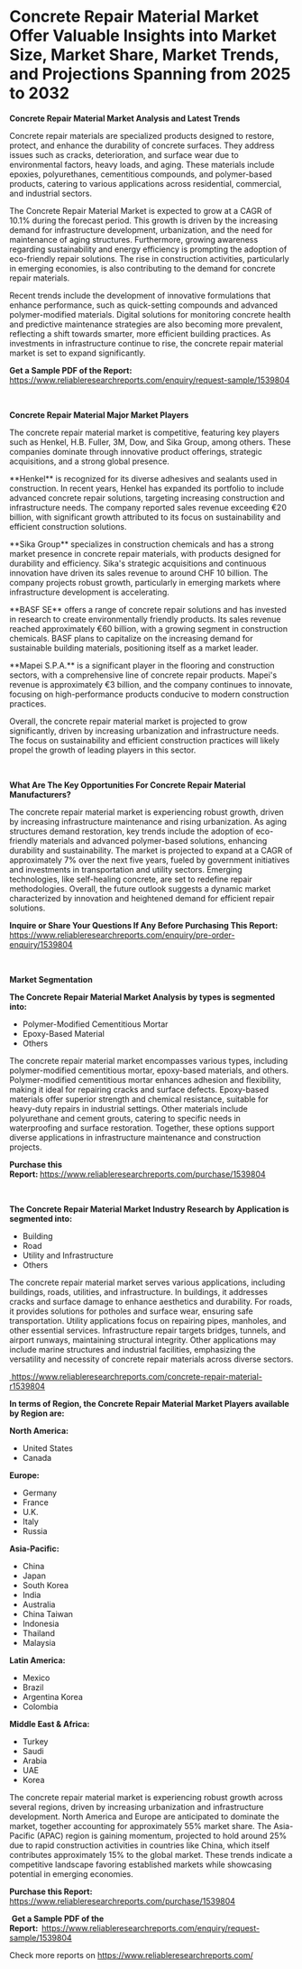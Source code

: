 <p><h1>Concrete Repair Material Market Offer Valuable Insights into Market Size, Market Share, Market Trends, and Projections Spanning from 2025 to 2032</h1></p><p><strong>Concrete Repair Material Market Analysis and Latest Trends</strong></p>
<p><p>Concrete repair materials are specialized products designed to restore, protect, and enhance the durability of concrete surfaces. They address issues such as cracks, deterioration, and surface wear due to environmental factors, heavy loads, and aging. These materials include epoxies, polyurethanes, cementitious compounds, and polymer-based products, catering to various applications across residential, commercial, and industrial sectors.</p><p>The Concrete Repair Material Market is expected to grow at a CAGR of 10.1% during the forecast period. This growth is driven by the increasing demand for infrastructure development, urbanization, and the need for maintenance of aging structures. Furthermore, growing awareness regarding sustainability and energy efficiency is prompting the adoption of eco-friendly repair solutions. The rise in construction activities, particularly in emerging economies, is also contributing to the demand for concrete repair materials. </p><p>Recent trends include the development of innovative formulations that enhance performance, such as quick-setting compounds and advanced polymer-modified materials. Digital solutions for monitoring concrete health and predictive maintenance strategies are also becoming more prevalent, reflecting a shift towards smarter, more efficient building practices. As investments in infrastructure continue to rise, the concrete repair material market is set to expand significantly.</p></p>
<p><strong>Get a Sample PDF of the Report:&nbsp;</strong> <a href="https://www.reliableresearchreports.com/enquiry/request-sample/1539804?utm_campaign=2176&utm_medium=2&utm_source=Github&utm_content=ia&utm_term=30012025&utm_id=concrete-repair-material">https://www.reliableresearchreports.com/enquiry/request-sample/1539804</a></p>
<p>&nbsp;</p>
<p><strong>Concrete Repair Material Major Market Players</strong></p>
<p><p>The concrete repair material market is competitive, featuring key players such as Henkel, H.B. Fuller, 3M, Dow, and Sika Group, among others. These companies dominate through innovative product offerings, strategic acquisitions, and a strong global presence.</p><p>**Henkel** is recognized for its diverse adhesives and sealants used in construction. In recent years, Henkel has expanded its portfolio to include advanced concrete repair solutions, targeting increasing construction and infrastructure needs. The company reported sales revenue exceeding €20 billion, with significant growth attributed to its focus on sustainability and efficient construction solutions.</p><p>**Sika Group** specializes in construction chemicals and has a strong market presence in concrete repair materials, with products designed for durability and efficiency. Sika's strategic acquisitions and continuous innovation have driven its sales revenue to around CHF 10 billion. The company projects robust growth, particularly in emerging markets where infrastructure development is accelerating.</p><p>**BASF SE** offers a range of concrete repair solutions and has invested in research to create environmentally friendly products. Its sales revenue reached approximately €60 billion, with a growing segment in construction chemicals. BASF plans to capitalize on the increasing demand for sustainable building materials, positioning itself as a market leader.</p><p>**Mapei S.P.A.** is a significant player in the flooring and construction sectors, with a comprehensive line of concrete repair products. Mapei's revenue is approximately €3 billion, and the company continues to innovate, focusing on high-performance products conducive to modern construction practices.</p><p>Overall, the concrete repair material market is projected to grow significantly, driven by increasing urbanization and infrastructure needs. The focus on sustainability and efficient construction practices will likely propel the growth of leading players in this sector.</p></p>
<p>&nbsp;</p>
<p><strong>What Are The Key Opportunities For Concrete Repair Material Manufacturers?</strong></p>
<p><p>The concrete repair material market is experiencing robust growth, driven by increasing infrastructure maintenance and rising urbanization. As aging structures demand restoration, key trends include the adoption of eco-friendly materials and advanced polymer-based solutions, enhancing durability and sustainability. The market is projected to expand at a CAGR of approximately 7% over the next five years, fueled by government initiatives and investments in transportation and utility sectors. Emerging technologies, like self-healing concrete, are set to redefine repair methodologies. Overall, the future outlook suggests a dynamic market characterized by innovation and heightened demand for efficient repair solutions.</p></p>
<p><strong>Inquire or Share Your Questions If Any Before Purchasing This Report:</strong> <a href="https://www.reliableresearchreports.com/enquiry/pre-order-enquiry/1539804?utm_campaign=2176&utm_medium=2&utm_source=Github&utm_content=ia&utm_term=30012025&utm_id=concrete-repair-material">https://www.reliableresearchreports.com/enquiry/pre-order-enquiry/1539804</a></p>
<p>&nbsp;</p>
<p><strong>Market Segmentation</strong></p>
<p><strong>The Concrete Repair Material Market Analysis by types is segmented into:</strong></p>
<p><ul><li>Polymer-Modified Cementitious Mortar</li><li>Epoxy-Based Material</li><li>Others</li></ul></p>
<p><p>The concrete repair material market encompasses various types, including polymer-modified cementitious mortar, epoxy-based materials, and others. Polymer-modified cementitious mortar enhances adhesion and flexibility, making it ideal for repairing cracks and surface defects. Epoxy-based materials offer superior strength and chemical resistance, suitable for heavy-duty repairs in industrial settings. Other materials include polyurethane and cement grouts, catering to specific needs in waterproofing and surface restoration. Together, these options support diverse applications in infrastructure maintenance and construction projects.</p></p>
<p><strong>Purchase this Report:&nbsp;</strong><a href="https://www.reliableresearchreports.com/purchase/1539804?utm_campaign=2176&utm_medium=2&utm_source=Github&utm_content=ia&utm_term=30012025&utm_id=concrete-repair-material">https://www.reliableresearchreports.com/purchase/1539804</a></p>
<p>&nbsp;</p>
<p><strong>The Concrete Repair Material Market Industry Research by Application is segmented into:</strong></p>
<p><ul><li>Building</li><li>Road</li><li>Utility and Infrastructure</li><li>Others</li></ul></p>
<p><p>The concrete repair material market serves various applications, including buildings, roads, utilities, and infrastructure. In buildings, it addresses cracks and surface damage to enhance aesthetics and durability. For roads, it provides solutions for potholes and surface wear, ensuring safe transportation. Utility applications focus on repairing pipes, manholes, and other essential services. Infrastructure repair targets bridges, tunnels, and airport runways, maintaining structural integrity. Other applications may include marine structures and industrial facilities, emphasizing the versatility and necessity of concrete repair materials across diverse sectors.</p></p>
<p><a href="https://www.reliableresearchreports.com/concrete-repair-material-r1539804?utm_campaign=2176&utm_medium=2&utm_source=Github&utm_content=ia&utm_term=30012025&utm_id=concrete-repair-material">&nbsp;https://www.reliableresearchreports.com/concrete-repair-material-r1539804</a></p>
<p><strong>In terms of Region, the Concrete Repair Material Market Players available by Region are:</strong></p>
<p>
    <p> <strong> North America: </strong>
        <ul>
            <li>United States</li>
            <li>Canada</li>
        </ul>
        </p> 
    <p> <strong> Europe: </strong>
        <ul>
            <li>Germany</li>
            <li>France</li>
            <li>U.K.</li>
            <li>Italy</li>
            <li>Russia</li>
        </ul>
        </p> 
    <p> <strong> Asia-Pacific: </strong>
        <ul>
            <li>China</li>
            <li>Japan</li>
            <li>South Korea</li>
            <li>India</li>
            <li>Australia</li>
            <li>China Taiwan</li>
            <li>Indonesia</li>
            <li>Thailand</li>
            <li>Malaysia</li>
        </ul>
        </p> 
    <p> <strong> Latin America: </strong>
        <ul>
            <li>Mexico</li>
            <li>Brazil</li>
            <li>Argentina Korea</li>
            <li>Colombia</li>
        </ul>
        </p> 
    <p> <strong> Middle East & Africa: </strong>
        <ul>
            <li>Turkey</li>
            <li>Saudi</li>
            <li>Arabia</li>
            <li>UAE</li>
            <li>Korea</li>
        </ul>
    </p>
    </p>
<p><p>The concrete repair material market is experiencing robust growth across several regions, driven by increasing urbanization and infrastructure development. North America and Europe are anticipated to dominate the market, together accounting for approximately 55% market share. The Asia-Pacific (APAC) region is gaining momentum, projected to hold around 25% due to rapid construction activities in countries like China, which itself contributes approximately 15% to the global market. These trends indicate a competitive landscape favoring established markets while showcasing potential in emerging economies.</p></p>
<p><strong>Purchase this Report: </strong><a href="https://www.reliableresearchreports.com/purchase/1539804?utm_campaign=2176&utm_medium=2&utm_source=Github&utm_content=ia&utm_term=30012025&utm_id=concrete-repair-material">https://www.reliableresearchreports.com/purchase/1539804</a></p>
<p>&nbsp;<strong>Get a Sample PDF of the Report:&nbsp;&nbsp;</strong><a href="https://www.reliableresearchreports.com/enquiry/request-sample/1539804?utm_campaign=2176&utm_medium=2&utm_source=Github&utm_content=ia&utm_term=30012025&utm_id=concrete-repair-material">https://www.reliableresearchreports.com/enquiry/request-sample/1539804</a></p>
<p><strong></strong></p>
<p>Check more reports on <a href="https://www.reliableresearchreports.com/?utm_campaign=2176&utm_medium=2&utm_source=Github&utm_content=ia&utm_term=30012025&utm_id=concrete-repair-material">https://www.reliableresearchreports.com/</a></p>